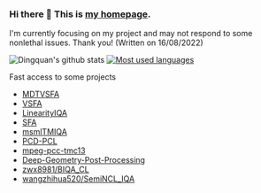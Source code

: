 ### Hi there 👋 This is [my homepage](https://lidq92.github.io).

I'm currently focusing on my project and may not respond to some nonlethal issues. Thank you! (Written on 16/08/2022)

<!--
**lidq92/lidq92** is a ✨ _special_ ✨ repository because its `README.md` (this file) appears on your GitHub profile.

Here are some ideas to get you started:

- 🔭 I’m currently working on ...
- 🌱 I’m currently learning ...
- 👯 I’m looking to collaborate on ...
- 🤔 I’m looking for help with ...
- 💬 Ask me about ...
- 📫 How to reach me: ...
- 😄 Pronouns: ...
- ⚡ Fun fact: ...
-->

![Dingquan's github stats](https://github-readme-stats.vercel.app/api?username=lidq92&bg_color=30,e96443,904e95&title_color=fff&text_color=fff&icon_color=fff&show_icons=true&count_private=true)
[![Most used languages](https://github-readme-stats.vercel.app/api/top-langs/?username=lidq92&layout=compact)](https://github.com/anuraghazra/github-readme-stats)

Fast access to some projects
- [MDTVSFA](https://github.com/lidq92/MDTVSFA)
- [VSFA](https://github.com/lidq92/VSFA)
- [LinearityIQA](https://github.com/lidq92/LinearityIQA)
- [SFA](https://github.com/lidq92/SFA)
- [msmlTMIQA](https://github.com/lidq92/msmlTMIQA)
- [PCD-PCL](https://github.com/lidq92/PCD-PCL)
- [mpeg-pcc-tmc13](https://github.com/lidq92/mpeg-pcc-tmc13)
- [Deep-Geometry-Post-Processing](https://github.com/lidq92/Deep-Geometry-Post-Processing)
- [zwx8981/BIQA_CL](https://github.com/zwx8981/BIQA_CL)
- [wangzhihua520/SemiNCL_IQA](https://github.com/wangzhihua520/SemiNCL_IQA)
